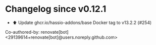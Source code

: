 # Changelog since v0.12.1
- ⬆️ Update ghcr.io/hassio-addons/base Docker tag to v13.2.2 (#254)

Co-authored-by: renovate[bot] <29139614+renovate[bot]@users.noreply.github.com> 
